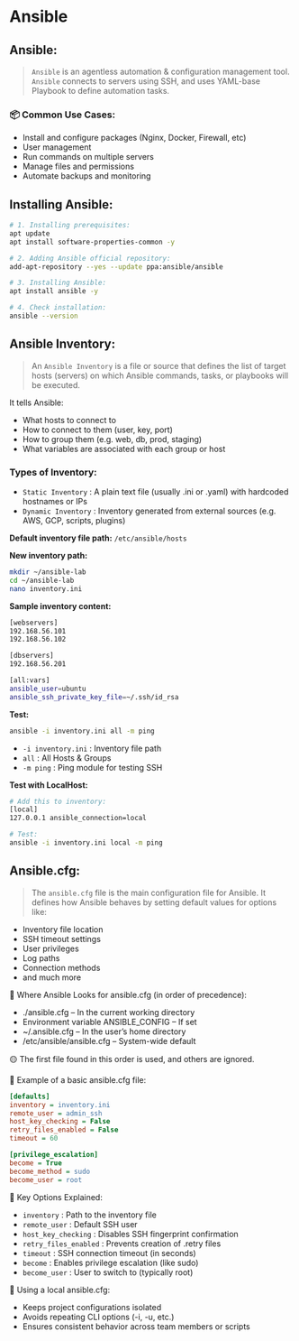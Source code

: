 # Ansible

## Ansible:
> `Ansible` is an agentless automation & configuration management tool. `Ansible` connects to servers using SSH, and uses YAML-base Playbook to define automation tasks.

### 📦 Common Use Cases:
* Install and configure packages (Nginx, Docker, Firewall, etc)
* User management
* Run commands on multiple servers
* Manage files and permissions
* Automate backups and monitoring

## Installing Ansible:
```sh
# 1. Installing prerequisites:
apt update
apt install software-properties-common -y

# 2. Adding Ansible official repository:
add-apt-repository --yes --update ppa:ansible/ansible

# 3. Installing Ansible:
apt install ansible -y

# 4. Check installation:
ansible --version
```

## Ansible Inventory:
> An `Ansible Inventory` is a file or source that defines the list of target hosts (servers) on which Ansible commands, tasks, or playbooks will be executed.

It tells Ansible:
* What hosts to connect to
* How to connect to them (user, key, port)
* How to group them (e.g. web, db, prod, staging)
* What variables are associated with each group or host

### Types of Inventory:
* `Static Inventory` : A plain text file (usually .ini or .yaml) with hardcoded hostnames or IPs
* `Dynamic Inventory` : Inventory generated from external sources (e.g. AWS, GCP, scripts, plugins)

**Default inventory file path:** `/etc/ansible/hosts`

**New inventory path:**
```sh
mkdir ~/ansible-lab
cd ~/ansible-lab
nano inventory.ini
```

**Sample inventory content:**
```sh
[webservers]
192.168.56.101
192.168.56.102

[dbservers]
192.168.56.201

[all:vars]
ansible_user=ubuntu
ansible_ssh_private_key_file=~/.ssh/id_rsa
```
**Test:**
```sh
ansible -i inventory.ini all -m ping
```
* `-i inventory.ini` : Inventory file path
* `all` : All Hosts & Groups
* `-m ping` : Ping module for testing SSH

**Test with LocalHost:**
```sh
# Add this to inventory:
[local]
127.0.0.1 ansible_connection=local
```
```sh
# Test:
ansible -i inventory.ini local -m ping
```

## Ansible.cfg:

> The `ansible.cfg` file is the main configuration file for Ansible. It defines how Ansible behaves by setting default values for options like:

* Inventory file location
* SSH timeout settings
* User privileges
* Log paths
* Connection methods
* and much more

📍 Where Ansible Looks for ansible.cfg (in order of precedence):
* ./ansible.cfg – In the current working directory
* Environment variable ANSIBLE_CONFIG – If set
* ~/.ansible.cfg – In the user’s home directory
* /etc/ansible/ansible.cfg – System-wide default

🟡 The first file found in this order is used, and others are ignored.

📝 Example of a basic ansible.cfg file:
```ini
[defaults]
inventory = inventory.ini
remote_user = admin_ssh
host_key_checking = False
retry_files_enabled = False
timeout = 60

[privilege_escalation]
become = True
become_method = sudo
become_user = root
```

🔎 Key Options Explained:
* `inventory` : Path to the inventory file
* `remote_user` : Default SSH user
* `host_key_checking` : Disables SSH fingerprint confirmation
* `retry_files_enabled` : Prevents creation of .retry files
* `timeout` : SSH connection timeout (in seconds)
* `become` : Enables privilege escalation (like sudo)
* `become_user` : User to switch to (typically root)

🎯 Using a local ansible.cfg:
* Keeps project configurations isolated
* Avoids repeating CLI options (-i, -u, etc.)
* Ensures consistent behavior across team members or scripts


